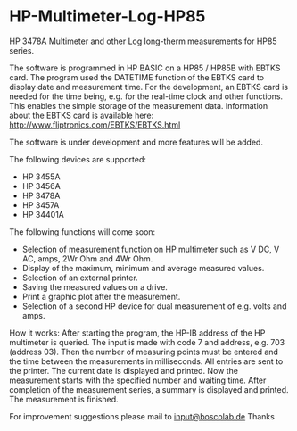 # HP-Multimeter-Log-HP85
HP 3478A Multimeter and other Log long-therm measurements for HP85 series.

The software is programmed in HP BASIC on a HP85 / HP85B with EBTKS card. The program used the DATETIME function of the EBTKS card to display date and measurement time. For the development, an EBTKS card is needed for the time being, e.g. for the real-time clock and other functions. This enables the simple storage of the measurement data. Information about the EBTKS card is available here: http://www.fliptronics.com/EBTKS/EBTKS.html

The software is under development and more features will be added.

The following devices are supported:
- HP 3455A
- HP 3456A
- HP 3478A
- HP 3457A
- HP 34401A

The following functions will come soon:
- Selection of measurement function on HP multimeter such as V DC, V AC, amps, 2Wr Ohm and 4Wr Ohm.
- Display of the maximum, minimum and average measured values.
- Selection of an external printer.
- Saving the measured values on a drive.
- Print a graphic plot after the measurement.
- Selection of a second HP device for dual measurement of e.g. volts and amps.


How it works:
After starting the program, the HP-IB address of the HP multimeter is queried. The input is made with code 7 and address, e.g. 703 (address 03). Then the number of measuring points must be entered and the time between the measurements in milliseconds. All entries are sent to the printer. 
The current date is displayed and printed. 
Now the measurement starts with the specified number and waiting time. After completion of the measurement series, a summary is displayed and printed. The measurement is finished.


For improvement suggestions please mail to input@boscolab.de 
Thanks
